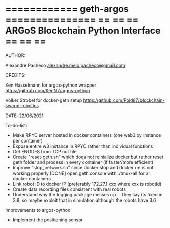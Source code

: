 ============ geth-argos ===============
==                                   ==
== ARGoS Blockchain Python Interface ==
==                                   ==
=======================================

AUTHOR: 

Alexandre Pacheco  <alexandre.melo.pacheco@gmail.com>

CREDITS:

Ken Hasselmann for argos-python wrapper <https://github.com/KenN7/argos-python>

Volker Strobel for docker-geth setup <https://github.com/Pold87/blockchain-swarm-robotics>

DATE: 22/06/2021


To-do-list:

- Make RPYC server hosted in docker containers (one web3.py instance per container)
- Expose entire w3 instance in RPYC rather than individual functions
- Get ENODES from TCP not file
- Create "reset-geth.sh" which does not reinialize docker but rather reset geth folder and process in every container (if faster/more efficient)
- Improve "stop_network.sh" since docker stop and docker rm is not working properly
[DONE] open geth console with ./tmux-all for all docker containers
- Link robot ID to docker IP (preferably 172.27.1.xxx where xxx is robotId)
- Create data recording files consistent with real robots
- Understand why the logging package messes up... They say its fixed in 3.8, so maybe exploit that in simulation although the robots have 3.6

Improvements to argos-python:
- Implement the positioning sensor
